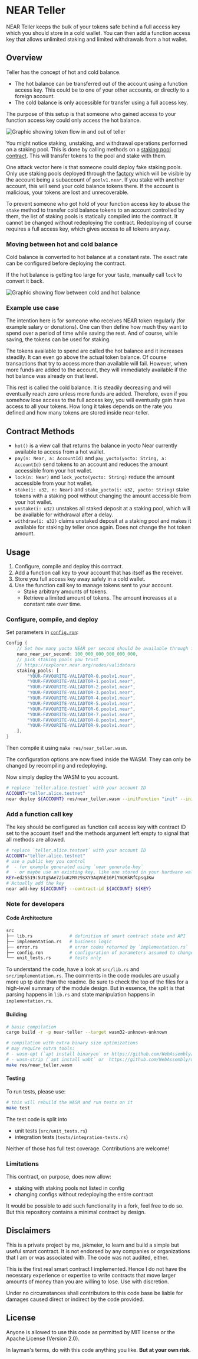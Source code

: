 # NEAR Teller

NEAR Teller keeps the bulk of your tokens safe behind a full access key which
you should store in a cold wallet. You can then add a function access key that
allows unlimited staking and limited withdrawals from a hot wallet.

## Overview

Teller has the concept of hot and cold balance.
- The hot balance can be transferred out of the account using a function access key. This could be to one of your other accounts, or directly to a foreign account.
- The cold balance is only accessible for transfer using a full access key.

The purpose of this setup is that someone who gained access to your function access key could only access the hot balance.

![Graphic showing token flow in and out of teller](./res/in-and-out-flow.png)

You might notice staking, unstaking, and withdrawal operations performed on a
staking pool. This is done by calling methods on a [staking pool
contract](https://github.com/near/core-contracts/tree/master/staking-pool). This
will transfer tokens to the pool and stake with them.

One attack vector here is that someone could deploy fake staking pools. Only use
staking pools deployed through the
[factory](https://github.com/near/core-contracts/tree/master/staking-pool-factory)
which will be visible by the account being a subaccount of `poolv1.near`. If you
stake with another account, this will send your cold balance tokens there. If
the account is malicious, your tokens are lost and unrecoverable.

To prevent someone who got hold of your function access key to abuse the `stake`
method to transfer cold balance tokens to an account controlled by them, the
list of staking pools is statically compiled into the contract. It cannot be
changed without redeploying the contract. Redeploying of course requires a full
access key, which gives access to all tokens anyway.

### Moving between hot and cold balance

Cold balance is converted to hot balance at a constant rate. The exact rate can
be configured before deploying the contract.

If the hot balance is getting too large for your taste, manually call `lock` to
convert it back.

![Graphic showing flow between cold and hot balance](./res/hot-and-cold.png)

### Example use case

The intention here is for someone who receives NEAR token regularly (for example
salary or donations). One can then define how much they want to spend over a
period of time while saving the rest. And of course, while saving, the tokens
can be used for staking.

The tokens available to spend are called the hot balance and it increases
steadily. It can even go above the actual token balance. Of course transactions
that try to access more than available will fail. However, when more funds are
added to the account, they will immediately available if the hot balance was
already on that level.

This rest is called the cold balance. It is steadily decreasing and will
eventually reach zero unless more funds are added. Therefore, even if you
somehow lose access to the full access key, you will eventually gain have access
to all your tokens. How long it takes depends on the rate you defined and how
many tokens are stored inside near-teller.

## Contract Methods

- `hot()` is a view call that returns the balance in yocto Near currently
  available to access from a hot wallet.
- `pay(n: Near, a: AccountId)` and `pay_yocto(yocto: String, a: AccountId)` send
  tokens to an account and reduces the amount accessible from your hot wallet.
- `lock(n: Near)` and `lock_yocto(yocto: String)` reduce the amount accessible
  from your hot wallet.
- `stake(i: u32, n: Near)` and `stake_yocto(i: u32, yocto: String)` stake
  tokens with a staking pool without changing the amount accessible from your
  hot wallet.
- `unstake(i: u32)` unstakes all staked deposit at a staking pool, which will be
  available for withdrawal after a delay.
- `withdraw(i: u32)` claims unstaked deposit at a staking pool and makes it
  available for staking by teller once again. Does not change the hot token
  amount.

## Usage

1. Configure, compile and deploy this contract.
2. Add a function call key to your account that has itself as the receiver.
3. Store you full access key away safely in a cold wallet.
4. Use the function call key to manage tokens sent to your account.
    - Stake arbitrary amounts of tokens.
    - Retrieve a limited amount of tokens. The amount increases at a constant rate over time.

### Configure, compile, and deploy

Set parameters in [`config.ron`](./src/config.ron):

```rust
Config {
    // Set how many yocto NEAR per second should be available through function calls.
    nano_near_per_second: 100_000_000_000_000_000,
    // pick staking pools you trust
    // https://explorer.near.org/nodes/validators
    staking_pools: [
        "YOUR-FAVOURITE-VALIADTOR-0.poolv1.near",
        "YOUR-FAVOURITE-VALIADTOR-1.poolv1.near",
        "YOUR-FAVOURITE-VALIADTOR-2.poolv1.near",
        "YOUR-FAVOURITE-VALIADTOR-3.poolv1.near",
        "YOUR-FAVOURITE-VALIADTOR-4.poolv1.near",
        "YOUR-FAVOURITE-VALIADTOR-5.poolv1.near",
        "YOUR-FAVOURITE-VALIADTOR-6.poolv1.near",
        "YOUR-FAVOURITE-VALIADTOR-7.poolv1.near",
        "YOUR-FAVOURITE-VALIADTOR-8.poolv1.near",
        "YOUR-FAVOURITE-VALIADTOR-9.poolv1.near",
    ],
}
```

Then compile it using `make res/near_teller.wasm`.

The configuration options are now fixed inside the WASM.
They can only be changed by recompiling and redeploying.

Now simply deploy the WASM to you account.

```bash
# replace `teller.alice.testnet` with your account ID
ACCOUNT="teller.alice.testnet"
near deploy ${ACCOUNT} res/near_teller.wasm --initFunction "init" --initArgs '{}'
```

### Add a function call key

The key should be configured as function call access key with contract ID set to
the account itself and the methods argument left empty to signal that all
methods are allowed.

```bash
# replace `teller.alice.testnet` with your account ID
ACCOUNT="teller.alice.testnet"
# use a public key you control
#  - for example generated using `near generate-key`
#  - or maybe use an existing key, like one stored in your hardware wallet
KEY=ed25519:5UtgSAe72iuKzMYz9sXY9AqVnE16PiYmQKkRfCpsqJKw
# Actually add the key
near add-key ${ACCOUNT} --contract-id ${ACCOUNT} ${KEY}
```

### Note for developers

#### Code Architecture

```bash
src
├── lib.rs              # definition of smart contract state and API
├── implementation.rs   # business logic
├── error.rs            # error codes returned by `implementation.rs`
├── config.ron          # configuration of parameters assumed to change per user
└── unit_tests.rs       # tests only
```

To understand the code, have a look at `src/lib.rs` and `src/implementation.rs`.
The comments in the code modules are usually more up tp date than the readme. Be
sure to check the top of the files for a high-level summary of the module
design. But in essence, the split is that parsing happens in `lib.rs` and state
manipulation happens in `implementation.rs`.

#### Building

```bash
# basic compilation
cargo build -r -p near-teller --target wasm32-unknown-unknown
```

```bash
# compilation with extra binary size optimizations
# may require extra tools:
# - wasm-opt (`apt install binaryen` or https://github.com/WebAssembly/binaryen)
# - wasm-strip (`apt install wabt` or  https://github.com/WebAssembly/wabt)
make res/near_teller.wasm
```

#### Testing

To run tests, please use:
```bash
# this will rebuild the WASM and run tests on it
make test
```

The test code is split into
- unit tests (`src/unit_tests.rs`)
- integration tests (`tests/integration-tests.rs`)

Neither of those has full test coverage. Contributions are welcome!

### Limitations

This contract, on purpose, does now allow:
- staking with staking pools not listed in config
- changing configs without redeploying the entire contract

It would be possible to add such functionality in a fork, feel free to do so.
But this repository contains a minimal contract by design.

## Disclaimers

This is a private project by me, jakmeier, to learn and build a simple but useful
smart contract. It is not endorsed by any companies or organizations that I am
or was associated with. The code was not audited, either.

This is the first real smart contract I implemented. Hence I do not have the
necessary experience or expertise to write contracts that move larger amounts of
money than you are willing to lose. Use with discretion.

Under no circumstances shall contributors to this code base be liable for
damages caused direct or indirect by the code provided.

## License

Anyone is allowed to use this code as permitted by MIT license or the Apache
License (Version 2.0).

In layman's terms, do with this code anything you like. **But at your own risk.**